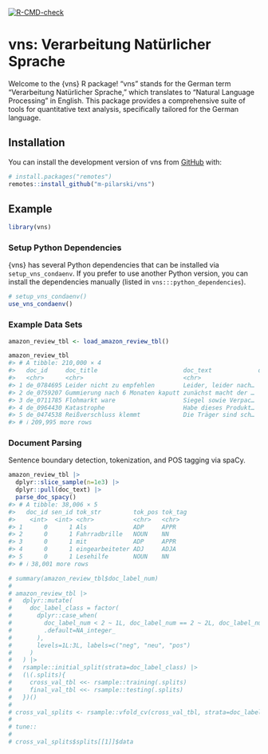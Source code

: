 
<!-- README.md is generated from README.Rmd. Please edit that file -->
<!-- badges: start -->

[![R-CMD-check](https://github.com/m-pilarski/derp/actions/workflows/R-CMD-check.yaml/badge.svg)](https://github.com/m-pilarski/derp/actions/workflows/R-CMD-check.yaml)
<!-- badges: end -->

# vns: Verarbeitung Natürlicher Sprache

Welcome to the {vns} R package! “vns” stands for the German term
“Verarbeitung Natürlicher Sprache,” which translates to “Natural
Language Processing” in English. This package provides a comprehensive
suite of tools for quantitative text analysis, specifically tailored for
the German language.

## Installation

You can install the development version of vns from
[GitHub](https://github.com/) with:

``` r
# install.packages("remotes")
remotes::install_github("m-pilarski/vns")
```

## Example

``` r
library(vns)
```

### Setup Python Dependencies

{vns} has several Python dependencies that can be installed via
`setup_vns_condaenv`. If you prefer to use another Python version, you
can install the dependencies manually (listed in
`vns:::python_dependencies`).

``` r
# setup_vns_condaenv()
use_vns_condaenv()
```

### Example Data Sets

``` r
amazon_review_tbl <- load_amazon_review_tbl()

amazon_review_tbl
#> # A tibble: 210,000 × 4
#>   doc_id     doc_title                        doc_text             doc_label_num
#>   <chr>      <chr>                            <chr>                        <int>
#> 1 de_0784695 Leider nicht zu empfehlen        Leider, leider nach…             0
#> 2 de_0759207 Gummierung nach 6 Monaten kaputt zunächst macht der …             0
#> 3 de_0711785 Flohmarkt ware                   Siegel sowie Verpac…             0
#> 4 de_0964430 Katastrophe                      Habe dieses Produkt…             0
#> 5 de_0474538 Reißverschluss klemmt            Die Träger sind sch…             0
#> # ℹ 209,995 more rows
```

### Document Parsing

Sentence boundary detection, tokenization, and POS tagging via spaCy.

``` r
amazon_review_tbl |> 
  dplyr::slice_sample(n=1e3) |> 
  dplyr::pull(doc_text) |> 
  parse_doc_spacy()
#> # A tibble: 38,006 × 5
#>   doc_id sen_id tok_str         tok_pos tok_tag
#>    <int>  <int> <chr>           <chr>   <chr>  
#> 1      0      1 Als             ADP     APPR   
#> 2      0      1 Fahrradbrille   NOUN    NN     
#> 3      0      1 mit             ADP     APPR   
#> 4      0      1 eingearbeiteter ADJ     ADJA   
#> 5      0      1 Lesehilfe       NOUN    NN     
#> # ℹ 38,001 more rows
```

``` r
# summary(amazon_review_tbl$doc_label_num)
# 
# amazon_review_tbl |> 
#   dplyr::mutate(
#     doc_label_class = factor(
#       dplyr::case_when(
#         doc_label_num < 2 ~ 1L, doc_label_num == 2 ~ 2L, doc_label_num > 2 ~ 3L,
#         .default=NA_integer_
#       ),
#       levels=1L:3L, labels=c("neg", "neu", "pos")
#     )
#   ) |> 
#   rsample::initial_split(strata=doc_label_class) |> 
#   (\(.splits){
#     cross_val_tbl <<- rsample::training(.splits)
#     final_val_tbl <<- rsample::testing(.splits)
#   })()
# 
# cross_val_splits <- rsample::vfold_cv(cross_val_tbl, strata=doc_label_class)
# 
# tune::
# 
# cross_val_splits$splits[[1]]$data
```
